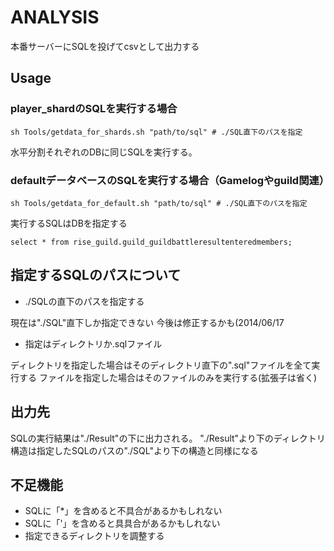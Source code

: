 # ANALYSIS
本番サーバーにSQLを投げてcsvとして出力する

## Usage

### player_shardのSQLを実行する場合

	sh Tools/getdata_for_shards.sh "path/to/sql" # ./SQL直下のパスを指定

水平分割それぞれのDBに同じSQLを実行する。

### defaultデータベースのSQLを実行する場合（Gamelogやguild関連）

	sh Tools/getdata_for_default.sh "path/to/sql" # ./SQL直下のパスを指定

実行するSQLはDBを指定する

	select * from rise_guild.guild_guildbattleresultenteredmembers;


## 指定するSQLのパスについて

* ./SQLの直下のパスを指定する

現在は"./SQL"直下しか指定できない 今後は修正するかも(2014/06/17

* 指定はディレクトリか.sqlファイル

ディレクトリを指定した場合はそのディレクトリ直下の".sql"ファイルを全て実行する
ファイルを指定した場合はそのファイルのみを実行する(拡張子は省く)


## 出力先

SQLの実行結果は"./Result"の下に出力される。 "./Result"より下のディレクトリ構造は指定したSQLのパスの"./SQL"より下の構造と同様になる


## 不足機能

* SQLに「*」を含めると不具合があるかもしれない
* SQLに「'」を含めると具具合があるかもしれない
* 指定できるディレクトリを調整する
